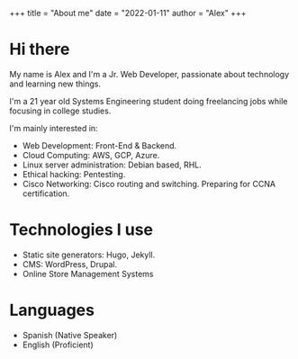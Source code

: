 +++
title = "About me"
date = "2022-01-11"
author = "Alex"
+++

# Hi there

My name is Alex and I'm a Jr. Web Developer, passionate about technology and learning new things. 

I'm a 21 year old Systems Engineering student doing freelancing jobs while focusing in college studies. 

I'm mainly interested in:

- Web Development: Front-End & Backend. 
- Cloud Computing: AWS, GCP, Azure. 
- Linux server administration: Debian based, RHL. 
- Ethical hacking: Pentesting. 
- Cisco Networking: Cisco routing and switching. Preparing for CCNA certification.

# Technologies I use
- Static site generators: Hugo, Jekyll.
- CMS: WordPress, Drupal.
- Online Store Management Systems

# Languages
- Spanish (Native Speaker)
- English (Proficient)
